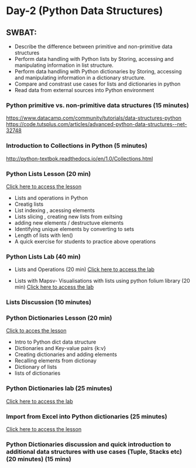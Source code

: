 # Day-2 (Python Data Structures)

## SWBAT:
* Describe the difference between primitive and non-primitive data structures
* Perform data handling with Python lists by Storing, accessing and manipulating information in list structure. 
* Perform data handling with Python dictionaries by Storing, accessing and manipulating information in a dictionary structure.
* Compare and constrast use cases for lists and dictionaries in python
* Read data from external sources into Python environment


### Python primitive vs. non-primitive data structures (15 minutes)
https://www.datacamp.com/community/tutorials/data-structures-python
https://code.tutsplus.com/articles/advanced-python-data-structures--net-32748

### Introduction to Collections in Python (5 minutes)
http://python-textbok.readthedocs.io/en/1.0/Collections.html

### Python Lists Lesson (20 min) 
[Click here to access the lesson](/lessons/lists_lesson.ipynb)

* Lists and operations in Python
* Creatig lists 
* List indexing , acessing elements
* Lists slicing , creating new lists from exitsing 
* adding new elements / destructuve elements
* Identifying unique elements by converting to sets 
* Length of lists with len()
* A quick exercise for students to practice above operations

### Python Lists Lab (40 min)
* Lists and Operations (20 min)
[Click here to access the lab](labs/lists_lab.ipynb)

* Lists with Mapsv- Visualisations with lists using python folium library (20 min)
[Click here to access the lab](labs/lists_maps_lab.ipynb)


### Lists Discussion (10 minutes)

### Python Dictionaries Lesson (20 min)
[Click to acces the lesson](lessons/dict_lesson.ipynb)

* Intro to Python dict data structure 
* Dictionaries and Key-value pairs {k:v}
* Creating dictionaries and adding elements 
* Recalling elements from dictionay
* Dictionary of lists 
* lists of dictionaries

### Python Dictionaries lab (25 minutes)
[Click here to access the lab](labs/dict_lab.ipynb)

### Import from Excel into Python dictionaries (25 minutes)
[Click here to access the lesson](lessons/xl_to_python.ipynb)

### Python Dictionaries discussion and quick introduction to additional data structures with use cases (Tuple, Stacks etc) (20 minutes) (15 mins)


